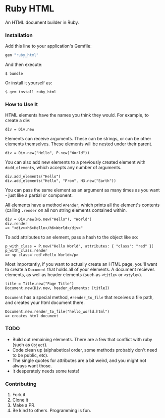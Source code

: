 # Ruby HTML

An HTML document builder in Ruby.

### Installation

Add this line to your application's Gemfile:

```ruby
gem "ruby_html"
```

And then execute:

    $ bundle

Or install it yourself as:

    $ gem install ruby_html

### How to Use It

HTML elements have the names you think they would. For example, to create a div:

```
div = Div.new
```

Elements can receive arguments. These can be strings, or can be other elements themselves.
These elements will be nested under their parent.

```
div = Div.new("Hello", P.new("World"))
```

You can also add new elements to a previously created element with `#add_elements`, which accepts any number of arguments.

```
div.add_elements("Hello")
div.add_elements("Hello", "From", H3.new("Earth"))
```

You can pass the same element as an argument as many times as you want - just like a partial or component.

All elements have a method `#render`, which prints all the element's contents (calling `.render` on all non string elements
contained within.

```
div = Div.new(H6.new("Hello"), "World")
div.render
=> "<div><h6>Hello</h6>World</div>"
```

To add attributes to an element, pass a hash to the object like so:

```
p_with_class = P.new("Hello World", attributes: { "class": "red" })
p_with_class.render
=> <p class='red'>Hello World</p>
```

Most importantly, if you want to actually create an HTML page, you'll want to create a `Document` that holds all of your elements.
A document recieves elements, as well as header elements (such as `<title>` or `<style>`).

```
title = Title.new("Page Title")
Document.new(Div.new, header_elements: [title])
```

`Document` has a special method, `#render_to_file` that receives a file path, and creates your html document there.

```
Document.new.render_to_file("hello_world.html")
=> creates html document
```


### TODO

- Build out remaining elements. There are a few that conflict with ruby (such as `Object`).
- Code clean up (alphabetical order, some methods probably don't need to be public, etc).
- The single quotes for attributes are a bit weird, and you might not always want those.
- It desperately needs some tests!

### Contributing

1. Fork it
2. Clone it
3. Make a PR.
4. Be kind to others. Programming is fun.
